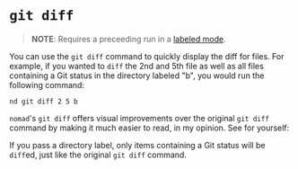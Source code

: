 # `git diff`

> **NOTE**: Requires a preceeding run in a [labeled mode](../labels.md).

You can use the `git diff` command to quickly display the diff for files. For example, if you wanted to `diff` the 2nd and 5th file as well as all files containing a Git status in the directory labeled "b", you would run the following command:

```
nd git diff 2 5 b
```

`nomad`'s `git diff` offers visual improvements over the original `git diff` command by making it much easier to read, in my opinion. See for yourself:

<!-- DO A SIDE BY SIDE COMPARISON OF THE ORIGINAL AND NOMAD'S GIT DIFF HERE -->

If you pass a directory label, only items containing a Git status will be `diff`ed, just like the original `git diff` command.
